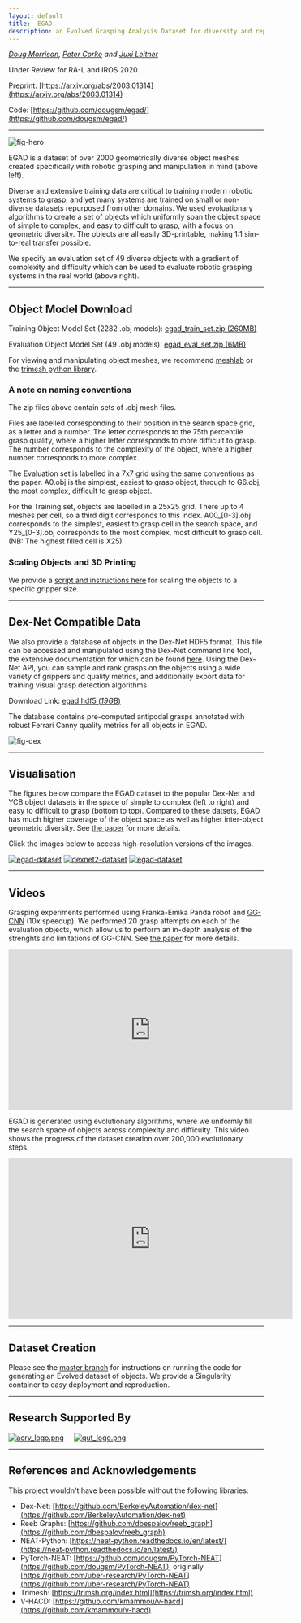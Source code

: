 ```yaml
---
layout: default
title:  EGAD
description: an Evolved Grasping Analysis Dataset for diversity and reproducibility in robotic manipulation
---
```


*[Doug Morrison](https://dougsm.com), [Peter Corke](http://petercorke.com) and [Juxi Leitner](http://juxi.net)*

Under Review for RA-L and IROS 2020.

Preprint: [https://arxiv.org/abs/2003.01314](https://arxiv.org/abs/2003.01314)

Code: [https://github.com/dougsm/egad/](https://github.com/dougsm/egad/)

---

![fig-hero](images/fig_hero.png)

EGAD is a dataset of over 2000 geometrically diverse object meshes created specifically with robotic grasping and manipulation in mind (above left).

Diverse and extensive training data are critical to training modern robotic systems to grasp, and yet many systems are trained on small or non-diverse datasets repurposed from other domains.  We used evoluationary algorithms to create a set of objects which uniformly span the object space of simple to complex,
and easy to difficult to grasp, with a focus on geometric diversity.  The objects are all easily 3D-printable, making 1:1 sim-to-real transfer possible.  

We specify an evaluation set of 49 diverse objects with a gradient of complexity and difficulty which can be used to evaluate robotic grasping systems in the real world (above right).   

---

## Object Model Download

Training Object Model Set (2282 .obj models): [egad_train_set.zip (260MB)](http://s.dougsm.com/egad/egad_train_set.zip)

Evaluation Object Model Set (49 .obj models):  [egad_eval_set.zip (6MB)](http://s.dougsm.com/egad/egad_eval_set.zip)

For viewing and manipulating object meshes, we recommend [meshlab](http://www.meshlab.net/) or the [trimesh python library](https://trimsh.org/index.html).

### A note on naming conventions

The zip files above contain sets of .obj mesh files.  

Files are labelled corresponding to their position in the search space grid, as a letter and a number.
The letter corresponds to the 75th percentile grasp quality, where a higher letter corresponds to more difficult to grasp.
The number corresponds to the complexity of the object, where a higher number corresponds to more complex.

The Evaluation set is labelled in a 7x7 grid using the same conventions as the paper.
A0.obj is the simplest, easiest to grasp object, through to G6.obj, the most complex, difficult to grasp object.

For the Training set, objects are labelled in a 25x25 grid. There up to 4 meshes per cell, so a third digit corresponds to this index.
A00\_[0-3].obj corresponds to the simplest, 
easiest to grasp cell in the search space, and Y25\_[0-3].obj corresponds to the most complex, most difficult to grasp cell.
(NB: The highest filled cell is X25)

### Scaling Objects and 3D Printing

We provide a [script and instructions here](https://github.com/dougsm/egad/) for scaling the objects to a specific gripper size.

---

## Dex-Net Compatible Data

We also provide a database of objects in the Dex-Net HDF5 format. 
This file can be accessed and manipulated using the Dex-Net command line tool, the extensive documentation for which can be found [here](https://berkeleyautomation.github.io/dex-net/code.html).
Using the Dex-Net API, you can sample and rank grasps on the objects using a wide variety of grippers and quality metrics, and additionally export data for training visual grasp detection algorithms.

Download Link:  [egad.hdf5 (*19GB*)](http://s.dougsm.com/egad/egad_040220.hdf5)

The database contains pre-computed antipodal grasps annotated with robust Ferrari Canny quality metrics for all objects in EGAD.

![fig-dex](images/fig_dex.png)


--- 

## Visualisation

The figures below compare the EGAD dataset to the popular Dex-Net and YCB object datasets in the space of simple to complex (left to right) and easy to difficult to grasp (bottom to top).  Compared to these datsets, EGAD has much higher coverage of the object space as well as higher inter-object geometric diversity.  See [the paper](https://arxiv.org/abs/2003.01314) for more details.

Click the images below to access high-resolution versions of the images.

[![egad-dataset](images/egad_thumb.png "egad")](images/egad.png) [![dexnet2-dataset](images/dexnet_thumb.png "dexnet2")](images/dexnet.png) [![egad-dataset](images/ycb_thumb.png "title-1")](images/ycb.png)   


---

## Videos

Grasping experiments performed using Franka-Emika Panda robot and [GG-CNN](https://github.com/dougsm/mvp_grasp/) (10x speedup).  We performed 20 grasp attempts on each of the evaluation objects, which allow us to perform an in-depth analysis of the strenghts and limitations of GG-CNN.  See [the paper](https://arxiv.org/abs/2003.01314) for more details.

<iframe width="560" height="315" src="https://www.youtube.com/embed/fae8f5KqiQs" frameborder="0" allow="accelerometer; autoplay; encrypted-media; gyroscope; picture-in-picture" allowfullscreen></iframe>

EGAD is generated using evolutionary algorithms, where we uniformly fill the search space of objects across complexity and difficulty. This video shows the progress of the dataset creation over 200,000 evolutionary steps.

<iframe width="560" height="315" src="https://www.youtube.com/embed/X42A3Qjy8E4" frameborder="0" allow="accelerometer; autoplay; encrypted-media; gyroscope; picture-in-picture" allowfullscreen></iframe>

---

## Dataset Creation

Please see the [master branch](https://github.com/dougsm/egad/) for instructions on running the code for generating an Evolved dataset of objects.  We provide a Singularity container to easy deployment and reproduction.  

---

## Research Supported By

[![acrv_logo.png](images/acrv_logo.png "acrv_logo")](https://www.roboticvision.org/)&nbsp;&nbsp;&nbsp;&nbsp;&nbsp;[![qut_logo.png](images/qut_logo.png "qut_logo")](https://www.qut.edu.au/)


---

## References and Acknowledgements

This project wouldn't have been possible without the following libraries:

- Dex-Net: [https://github.com/BerkeleyAutomation/dex-net](https://github.com/BerkeleyAutomation/dex-net)
- Reeb Graphs: [https://github.com/dbespalov/reeb_graph](https://github.com/dbespalov/reeb_graph)
- NEAT-Python: [https://neat-python.readthedocs.io/en/latest/](https://neat-python.readthedocs.io/en/latest/)
- PyTorch-NEAT: [https://github.com/dougsm/PyTorch-NEAT](https://github.com/dougsm/PyTorch-NEAT), originally [https://github.com/uber-research/PyTorch-NEAT](https://github.com/uber-research/PyTorch-NEAT)
- Trimesh: [https://trimsh.org/index.html](https://trimsh.org/index.html)
- V-HACD: [https://github.com/kmammou/v-hacd](https://github.com/kmammou/v-hacd)